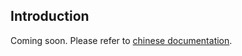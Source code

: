 ## Introduction

Coming soon. Please refer to [chinese documentation](https://mmengine.readthedocs.io/zh_CN/latest/get_started/installation.html).
